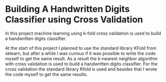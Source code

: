 # Building A Handwritten Digits Classifier using Cross Validation

In this project machine learning using k-fold cross validation is used to build a handwritten digits classifier.

At the start of this project I planned to use the standard library KFold from sklearn, but after a while I was curious if it was possible to write the code myself to get the same result. 
As a result the k-nearest neighbor algorithm with cross validation is used to build a handwritten digits classifier. 
For the cross validation the standard library Kfold is used and besides that I wrote the code myself to get the same results.

